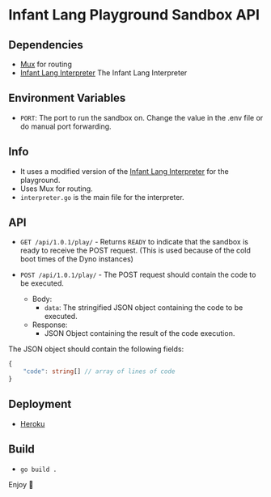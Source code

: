 # Infant Lang Playground Sandbox API

## Dependencies
- [Mux](https://github.com/gorilla/mux) for routing
- [Infant Lang Interpreter](https://github.com/infant-lang/interpreter) The Infant Lang Interpreter

## Environment Variables
- `PORT`: The port to run the sandbox on. Change the value in the .env file or do manual port forwarding.

## Info
- It uses a modified version of the [Infant Lang Interpreter](https://github.com/infant-lang/interpreter) for the playground.
- Uses Mux for routing.
- `interpreter.go` is the main file for the interpreter.

## API
- `GET /api/1.0.1/play/` - Returns `READY` to indicate that the sandbox is ready to receive the POST request. (This is used because of the cold boot times of the Dyno instances)

- `POST /api/1.0.1/play/` - The POST request should contain the code to be executed.
    - Body:
        - `data`: The stringified JSON object containing the code to be executed.
    - Response:
        - JSON Object containing the result of the code execution.

The JSON object should contain the following fields:
```ts
{
    "code": string[] // array of lines of code
}
```

## Deployment
- [Heroku](https://www.heroku.com/platform)

## Build
- `go build .`

Enjoy 🎉